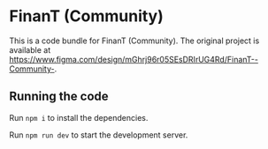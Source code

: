 
  # FinanT (Community)

  This is a code bundle for FinanT (Community). The original project is available at https://www.figma.com/design/mGhrj96r05SEsDRIrUG4Rd/FinanT--Community-.

  ## Running the code

  Run `npm i` to install the dependencies.

  Run `npm run dev` to start the development server.
  